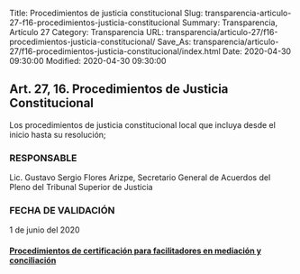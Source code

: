 Title: Procedimientos de justicia constitucional
Slug: transparencia-articulo-27-f16-procedimientos-justicia-constitucional
Summary: Transparencia, Artículo 27
Category: Transparencia
URL: transparencia/articulo-27/f16-procedimientos-justicia-constitucional/
Save_As: transparencia/articulo-27/f16-procedimientos-justicia-constitucional/index.html
Date: 2020-04-30 09:30:00
Modified: 2020-04-30 09:30:00


## Art. 27, 16. Procedimientos de Justicia Constitucional

Los procedimientos de justicia constitucional local que incluya desde el inicio hasta su resolución;

### RESPONSABLE

Lic. Gustavo Sergio Flores Arizpe, Secretario General de Acuerdos del Pleno del Tribunal Superior de Justicia

### FECHA DE VALIDACIÓN

1 de junio del 2020

#### [Procedimientos de certificación para facilitadores en mediación y conciliación](https://www.pjecz.gob.mx/conocenos/estructura/tribunal-superior-de-justicia/organos-no-jurisdiccionales/cemasc/procedimientos-de-certificacion-para-facilitadores-en-mediacion-y-conciliacion/)

##### 


